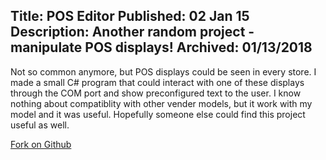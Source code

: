 Title: POS Editor
Published: 02 Jan 15
Description: Another random project - manipulate POS displays!
Archived: 01/13/2018
---

Not so common anymore, but POS displays could be seen in every store. I made a small C# program that could interact with one of these displays through the COM port and show preconfigured text to the user. I know nothing about compatiblity with other vender models, but it work with my model and it was useful. Hopefully someone else could find this project useful as well. 

[Fork on Github](https://github.com/Silvenga/POS-Editor)